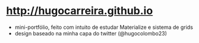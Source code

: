 # http://hugocarreira.github.io
- mini-portfólio, feito com intuito de estudar Materialize e sistema de grids
- design baseado na minha capa do twitter (@hugocolombo23)
